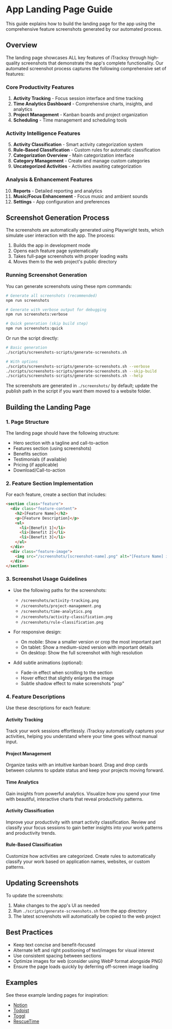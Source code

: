 # App Landing Page Guide

This guide explains how to build the landing page for the app using the comprehensive feature screenshots generated by our automated process.

## Overview

The landing page showcases ALL key features of iTracksy through high-quality screenshots that demonstrate the app's complete functionality. Our automated screenshot process captures the following comprehensive set of features:

### Core Productivity Features

1. **Activity Tracking** - Focus session interface and time tracking
2. **Time Analytics Dashboard** - Comprehensive charts, insights, and analytics
3. **Project Management** - Kanban boards and project organization
4. **Scheduling** - Time management and scheduling tools

### Activity Intelligence Features

5. **Activity Classification** - Smart activity categorization system
6. **Rule-Based Classification** - Custom rules for automatic classification
7. **Categorization Overview** - Main categorization interface
8. **Category Management** - Create and manage custom categories
9. **Uncategorized Activities** - Activities awaiting categorization

### Analysis & Enhancement Features

10. **Reports** - Detailed reporting and analytics
11. **Music/Focus Enhancement** - Focus music and ambient sounds
12. **Settings** - App configuration and preferences

## Screenshot Generation Process

The screenshots are automatically generated using Playwright tests, which simulate user interaction with the app. The process:

1. Builds the app in development mode
2. Opens each feature page systematically
3. Takes full-page screenshots with proper loading waits
4. Moves them to the web project's public directory

### Running Screenshot Generation

You can generate screenshots using these npm commands:

```bash
# Generate all screenshots (recommended)
npm run screenshots

# Generate with verbose output for debugging
npm run screenshots:verbose

# Quick generation (skip build step)
npm run screenshots:quick
```

Or run the script directly:

```bash
# Basic generation
./scripts/screenshots-scripts/generate-screenshots.sh

# With options
./scripts/screenshots-scripts/generate-screenshots.sh --verbose
./scripts/screenshots-scripts/generate-screenshots.sh --skip-build
./scripts/screenshots-scripts/generate-screenshots.sh --help
```

The screenshots are generated in `./screenshots/` by default; update the publish path in the script if you want them moved to a website folder.

## Building the Landing Page

### 1. Page Structure

The landing page should have the following structure:

- Hero section with a tagline and call-to-action
- Features section (using screenshots)
- Benefits section
- Testimonials (if available)
- Pricing (if applicable)
- Download/Call-to-action

### 2. Feature Section Implementation

For each feature, create a section that includes:

```html
<section class="feature">
  <div class="feature-content">
    <h2>[Feature Name]</h2>
    <p>[Feature Description]</p>
    <ul>
      <li>[Benefit 1]</li>
      <li>[Benefit 2]</li>
      <li>[Benefit 3]</li>
    </ul>
  </div>
  <div class="feature-image">
    <img src="/screenshots/[screenshot-name].png" alt="[Feature Name] in the app" loading="lazy" />
  </div>
</section>
```

### 3. Screenshot Usage Guidelines

- Use the following paths for the screenshots:

  - `/screenshots/activity-tracking.png`
  - `/screenshots/project-management.png`
  - `/screenshots/time-analytics.png`
  - `/screenshots/activity-classification.png`
  - `/screenshots/rule-classification.png`

- For responsive design:

  - On mobile: Show a smaller version or crop the most important part
  - On tablet: Show a medium-sized version with important details
  - On desktop: Show the full screenshot with high resolution

- Add subtle animations (optional):
  - Fade-in effect when scrolling to the section
  - Hover effect that slightly enlarges the image
  - Subtle shadow effect to make screenshots "pop"

### 4. Feature Descriptions

Use these descriptions for each feature:

#### Activity Tracking

Track your work sessions effortlessly. iTracksy automatically captures your activities, helping you understand where your time goes without manual input.

#### Project Management

Organize tasks with an intuitive kanban board. Drag and drop cards between columns to update status and keep your projects moving forward.

#### Time Analytics

Gain insights from powerful analytics. Visualize how you spend your time with beautiful, interactive charts that reveal productivity patterns.

#### Activity Classification

Improve your productivity with smart activity classification. Review and classify your focus sessions to gain better insights into your work patterns and productivity trends.

#### Rule-Based Classification

Customize how activities are categorized. Create rules to automatically classify your work based on application names, websites, or custom patterns.

## Updating Screenshots

To update the screenshots:

1. Make changes to the app's UI as needed
2. Run `./scripts/generate-screenshots.sh` from the app directory
3. The latest screenshots will automatically be copied to the web project

## Best Practices

- Keep text concise and benefit-focused
- Alternate left and right positioning of text/images for visual interest
- Use consistent spacing between sections
- Optimize images for web (consider using WebP format alongside PNG)
- Ensure the page loads quickly by deferring off-screen image loading

## Examples

See these example landing pages for inspiration:

- [Notion](https://www.notion.so/)
- [Todoist](https://todoist.com/)
- [Toggl](https://toggl.com/)
- [RescueTime](https://www.rescuetime.com/)

